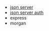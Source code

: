 - [json server](https://github.com/typicode/json-server)
- [json server auth](https://github.com/jeremyben/json-server-auth)
- express 
- morgan
